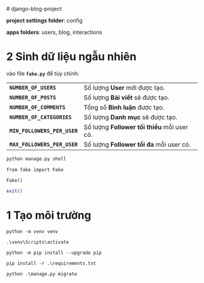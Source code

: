 ﻿﻿# django-blog-project
  
**project settings folder**: config

**apps folders**: users, blog, interactions


# 2 Sinh dữ liệu ngẫu nhiên
vào file **`fake.py`** để tùy chỉnh:

|  |  |
| :--- | :--- |
| **`NUMBER_OF_USERS`** | Số lượng **User** mới được tạo. |
| **`NUMBER_OF_POSTS`** | Số lượng **Bài viết** sẽ được tạo. |
| **`NUMBER_OF_COMMENTS`** | Tổng số **Bình luận** được tạo. |
| **`NUMBER_OF_CATEGORIES`** | Số lượng **Danh mục** sẽ được tạo. |
| **`MIN_FOLLOWERS_PER_USER`** | Số lượng **Follower tối thiểu** mỗi user có. |
| **`MAX_FOLLOWERS_PER_USER`** | Số lượng **Follower tối đa** mỗi user có. |

```bash
python manage.py shell
```

```shell
from fake import Fake
```

```shell
Fake() 
```

```bash
exit()
```


# 1 Tạo môi trường


```
python -m venv venv
```

```
.\venv\Scripts\activate
```

```
python -m pip install --upgrade pip
```

```
pip install -r .\requirements.txt
```

```
python .\manage.py migrate
```









